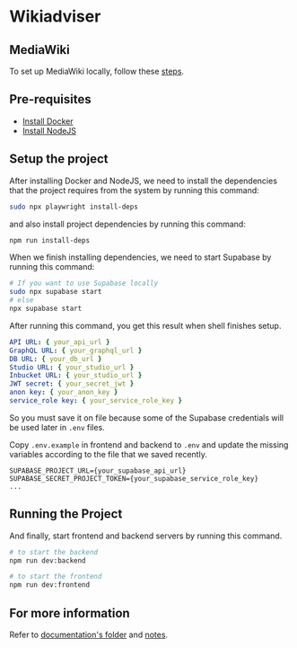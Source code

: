 # Wikiadviser

## MediaWiki

To set up MediaWiki locally, follow these [steps](/mediawiki-setup/MEDIAWIKI_SETUP.md).

## Pre-requisites

- [Install Docker](https://docs.docker.com/engine/install)
- [Install NodeJS](https://nodejs.org)

## Setup the project

After installing Docker and NodeJS, we need to install the dependencies that the project requires from the system by running this command:

```sh
sudo npx playwright install-deps
```

and also install project dependencies by running this command:

```sh
npm run install-deps
```

When we finish installing dependencies, we need to start Supabase by running this command:

```sh
# If you want to use Supabase locally
sudo npx supabase start
# else
npx supabase start
```

After running this command, you get this result when shell finishes setup.

```yml
API URL: { your_api_url }
GraphQL URL: { your_graphql_url }
DB URL: { your_db_url }
Studio URL: { your_studio_url }
Inbucket URL: { your_studio_url }
JWT secret: { your_secret_jwt }
anon key: { your_anon_key }
service_role key: { your_service_role_key }
```

So you must save it on file because some of the Supabase credentials will be used later in `.env` files.

Copy `.env.example` in frontend and backend to `.env` and update the missing variables according to the file that we saved recently.

```env
SUPABASE_PROJECT_URL={your_supabase_api_url}
SUPABASE_SECRET_PROJECT_TOKEN={your_supabase_service_role_key}
...
```

## Running the Project

And finally, start frontend and backend servers by running this command.

```sh
# to start the backend
npm run dev:backend

# to start the frontend
npm run dev:frontend
```

## For more information

Refer to [documentation's folder](./docs/) and [notes](./docs/NOTES.md).
